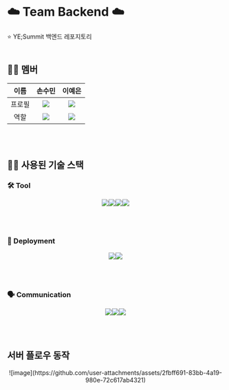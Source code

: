 # ☁️ Team Backend ☁️
⭐️ YE;Summit 백엔드 레포지토리
<br>
<br>
## 🧑‍💻 멤버
| 이름   | 손수민 | 이예은 |
|:------:|:------:|:------:|
| 프로필 | <img src="https://avatars.githubusercontent.com/u/173463176?v=4"/> | <img src="https://avatars.githubusercontent.com/u/159096610?v=4"/> |
| 역할   | <img src="https://skillicons.dev/icons?i=spring"> | <img src="https://skillicons.dev/icons?i=spring"> |

<br>
<br>

## 🧑‍💻 사용된 기술 스택

### 🛠️ Tool

<p align="center">
	<img src="https://skillicons.dev/icons?i=java"><img src="https://skillicons.dev/icons?i=spring"><img src="https://skillicons.dev/icons?i=mysql"><img src="https://skillicons.dev/icons?i=docker">
</p>

<br>
<br>

### 🚀 Deployment

<p align="center">
    <img src="https://skillicons.dev/icons?i=aws"><img src="https://skillicons.dev/icons?i=nginx">
</p>

<br>
<br>

### 🗣️ Communication

<p align="center">
    <img src="https://skillicons.dev/icons?i=figma"><img src="https://skillicons.dev/icons?i=notion"><img src="https://skillicons.dev/icons?i=discord">
</p>

<br>
<br>

## 서버 플로우 동작
<p align="center">
   ![image](https://github.com/user-attachments/assets/2fbff691-83bb-4a19-980e-72c617ab4321)
</p>
